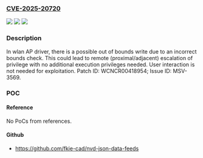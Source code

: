 ### [CVE-2025-20720](https://cve.mitre.org/cgi-bin/cvename.cgi?name=CVE-2025-20720)
![](https://img.shields.io/static/v1?label=Product&message=MT6890%2C%20MT7603%2C%20MT7615%2C%20MT7622%2C%20MT7915%2C%20MT7916%2C%20MT7981%2C%20MT7986&color=blue)
![](https://img.shields.io/static/v1?label=Version&message=SDK%20release%207.6.7.2%20and%20before%20%2F%20OpenWrt%2019.07%2C%2021.02%20(MT6890)%20&color=brightgreen)
![](https://img.shields.io/static/v1?label=Vulnerability&message=CWE-122%20Heap%20Overflow&color=brightgreen)

### Description

In wlan AP driver, there is a possible out of bounds write due to an incorrect bounds check. This could lead to remote (proximal/adjacent) escalation of privilege with no additional execution privileges needed. User interaction is not needed for exploitation. Patch ID: WCNCR00418954; Issue ID: MSV-3569.

### POC

#### Reference
No PoCs from references.

#### Github
- https://github.com/fkie-cad/nvd-json-data-feeds

